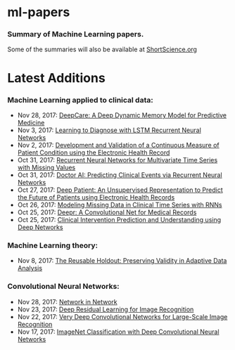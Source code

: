 # ml-papers
### Summary of Machine Learning papers.

Some of the summaries will also be available at [ShortScience.org](http://www.shortscience.org/user?name=tiagotvv) 

# Latest Additions
### Machine Learning applied to clinical data:

+ Nov 28, 2017: [DeepCare: A Deep Dynamic Memory Model for Predictive Medicine](./clinical-data/DeepCare_A_Deep_Dynamic_Memory_Model_for_Predictive_Medicine.md)
+ Nov 3, 2017: [Learning to Diagnose with LSTM Recurrent Neural Networks](./clinical-data/Learning_to_Diagnose_with_LSTM_Recurrent_Neural_Networks.md)
+ Nov 2, 2017: [Development and Validation of a Continuous Measure of Patient Condition using the Electronic Health Record](./clinical-data/Development_and_validation_of_a_continuous_measure_of_patient_condition_using_the_Electronic_Health_Record.md)
+ Oct 31, 2017: [Recurrent Neural Networks for Multivariate Time Series with Missing Values](./clinical-data/Recurrent_Neural_Networks_for_Multivariate_Time_Series_with_Missing_Values.md)
+ Oct 31, 2017: [Doctor AI: Predicting Clinical Events via Recurrent Neural Networks](./clinical-data/Doctor_AI_Predicting_Clinical_Events_via_Recurrent_Neural_Networks.md)
+ Oct 27, 2017: [Deep Patient: An Unsupervised Representation to Predict the Future of Patients using Electronic Health Records](./clinical-data/Deep_Patient_An_Unsupervised_Representation_to_Predict_the_Future_of_Patients_using_Electronic_Health_Records.md)
+ Oct 26, 2017: [Modeling Missing Data in Clinical Time Series with RNNs](./clinical-data/Modeling_Missing_Data_in_Clinical_Time_Series_with_RNNs.md)
+ Oct 25, 2017: [Deepr: A Convolutional Net for Medical Records](./clinical-data/Deepr_A_Convolutional_Net_for_Medical_Records.md)
+ Oct 25, 2017: [Clinical Intervention Prediction and Understanding using Deep Networks](./clinical-data/Clinical_Intervention_Prediction_and_Understanding_using_Deep_Networks.md)

### Machine Learning theory:
+ Nov 8, 2017: [The Reusable Holdout: Preserving Validity in Adaptive Data Analysis](./theory/The_Reusable_Holdout_Preserving_Validity_in_Adaptive_Data_Analysis.md)

### Convolutional Neural Networks:
+ Nov 28, 2017: [Network in Network](./convolutional/Network_in_Network.md)
+ Nov 23, 2017: [Deep Residual Learning for Image Recognition](./convolutional/Deep_Residual_Learning_for_Image_Recognition.md)
+ Nov 22, 2017: [Very Deep Convolutional Networks for Large-Scale Image Recognition](./convolutional/Very_Deep_Convolutional_Networks_for_Large_Scale_Image_Recognition.md)
+ Nov 17, 2017: [ImageNet Classification with Deep Convolutional Neural Networks](./convolutional/ImageNet_Classification_with_Deep_Convolutional_Neural_Networks.md)
